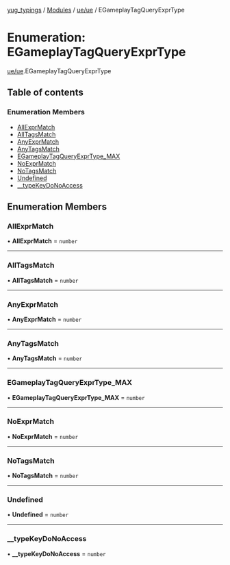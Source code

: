 [yug_typings](../README.md) / [Modules](../modules.md) / [ue/ue](../modules/ue_ue.md) / EGameplayTagQueryExprType

# Enumeration: EGameplayTagQueryExprType

[ue/ue](../modules/ue_ue.md).EGameplayTagQueryExprType

## Table of contents

### Enumeration Members

- [AllExprMatch](ue_ue.EGameplayTagQueryExprType.md#allexprmatch)
- [AllTagsMatch](ue_ue.EGameplayTagQueryExprType.md#alltagsmatch)
- [AnyExprMatch](ue_ue.EGameplayTagQueryExprType.md#anyexprmatch)
- [AnyTagsMatch](ue_ue.EGameplayTagQueryExprType.md#anytagsmatch)
- [EGameplayTagQueryExprType\_MAX](ue_ue.EGameplayTagQueryExprType.md#egameplaytagqueryexprtype_max)
- [NoExprMatch](ue_ue.EGameplayTagQueryExprType.md#noexprmatch)
- [NoTagsMatch](ue_ue.EGameplayTagQueryExprType.md#notagsmatch)
- [Undefined](ue_ue.EGameplayTagQueryExprType.md#undefined)
- [\_\_typeKeyDoNoAccess](ue_ue.EGameplayTagQueryExprType.md#__typekeydonoaccess)

## Enumeration Members

### AllExprMatch

• **AllExprMatch** = `number`

___

### AllTagsMatch

• **AllTagsMatch** = `number`

___

### AnyExprMatch

• **AnyExprMatch** = `number`

___

### AnyTagsMatch

• **AnyTagsMatch** = `number`

___

### EGameplayTagQueryExprType\_MAX

• **EGameplayTagQueryExprType\_MAX** = `number`

___

### NoExprMatch

• **NoExprMatch** = `number`

___

### NoTagsMatch

• **NoTagsMatch** = `number`

___

### Undefined

• **Undefined** = `number`

___

### \_\_typeKeyDoNoAccess

• **\_\_typeKeyDoNoAccess** = `number`
